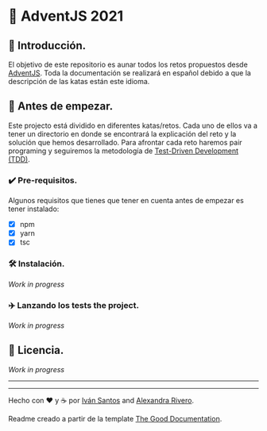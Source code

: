 # 🎄 AdventJS 2021

## 🎉 Introducción.

El objetivo de este repositorio es aunar todos los retos propuestos desde [AdventJS](https://adventjs.dev/).
Toda la documentación se realizará en español debido a que la descripción de las katas están este idioma.

## 🚀 Antes de empezar.

Este projecto está dividido en diferentes katas/retos. 
Cada uno de ellos va a tener un directorio en donde se encontrará la explicación del reto y la solución que hemos desarrollado.
Para afrontar cada reto haremos pair programing y seguiremos la metodología de [Test-Driven Development (TDD)](https://es.wikipedia.org/wiki/Desarrollo_guiado_por_pruebas). 

### ✔️ Pre-requisitos. 
Algunos requisitos que tienes que tener en cuenta antes de empezar es tener instalado:

* [X] npm 
* [X] yarn
* [X] tsc

### 🛠 Instalación.

<!--- TODO --->

_Work in progress_

### ✈️ Lanzando los tests the project. 

_Work in progress_

## 📝 Licencia.

<!-- _This project is licensed under the license terms of GNU GENERAL PUBLIC LICENSE Version 3 and the license file
 can be found in [LICENSE](./docs/LICENSE) document._ -->

_Work in progress_

---
---
Hecho con ❤️ y ☕ por [Iván Santos](https://github.com/IvanSantosGonz) and [Alexandra Rivero](https://github.com/Alelit4).

Readme creado a partir de la template [The Good Documentation](https://github.com/IvanSantosGonz/the-good-documentation).